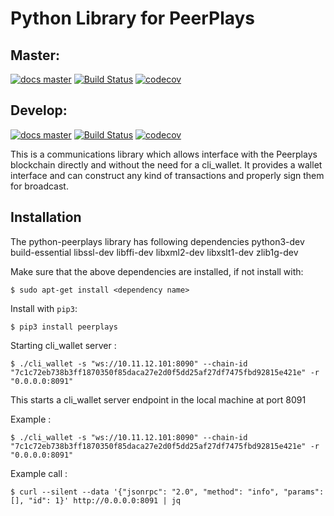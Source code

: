 # Python Library for PeerPlays

## Master:

[![docs master](https://readthedocs.org/projects/python-peerplays/badge/?version=master)](http://python-peerplays.readthedocs.io/en/latest/)
[![Build Status](https://travis-ci.org/PBSA/python-peerplays.svg?branch=master)](https://travis-ci.org/PBSA/python-peerplays)
[![codecov](https://codecov.io/gh/pbsa/python-peerplays/branch/master/graph/badge.svg)](https://codecov.io/gh/pbsa/python-peerplays)

## Develop:

[![docs master](https://readthedocs.org/projects/python-peerplays/badge/?version=develop)](http://python-peerplays.readthedocs.io/en/latest/)
[![Build Status](https://travis-ci.org/PBSA/python-peerplays.svg?branch=develop)](https://travis-ci.org/PBSA/python-peerplays)
[![codecov](https://codecov.io/gh/pbsa/python-peerplays/branch/develop/graph/badge.svg)](https://codecov.io/gh/pbsa/python-peerplays)

This is a communications library which allows interface with the Peerplays blockchain directly and without the need for a cli_wallet. It provides a wallet interface and can construct any kind of transactions and properly sign them for broadcast.

## Installation

The python-peerplays library has following dependencies
  python3-dev
  build-essential
  libssl-dev 
  libffi-dev
  libxml2-dev 
  libxslt1-dev 
  zlib1g-dev 

Make sure that the above dependencies are installed, if not install with:  

    $ sudo apt-get install <dependency name>

Install with `pip3`:

    $ pip3 install peerplays
    
Starting cli_wallet server :

    $ ./cli_wallet -s "ws://10.11.12.101:8090" --chain-id "7c1c72eb738b3ff1870350f85daca27e2d0f5dd25af27df7475fbd92815e421e" -r "0.0.0.0:8091"

This starts a cli_wallet server endpoint in the local machine at port 8091

Example :

    $ ./cli_wallet -s "ws://10.11.12.101:8090" --chain-id "7c1c72eb738b3ff1870350f85daca27e2d0f5dd25af27df7475fbd92815e421e" -r "0.0.0.0:8091" 

Example call :

    $ curl --silent --data '{"jsonrpc": "2.0", "method": "info", "params": [], "id": 1}' http://0.0.0.0:8091 | jq
